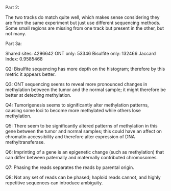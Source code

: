 Part 2:

The two tracks do match quite well, which makes sense considering they are from the same experiment but just use different sequencing methods. Some small regions are missing from one track but present in the other, but not many.

Part 3a:

Shared sites: 4296642
ONT only: 53346
Bisulfite only: 132466
Jaccard Index: 0.9585468

Q2: Bisulfite sequencing has more depth on the histogram; therefore by this metric it appears better.

Q3: ONT sequencing seems to reveal more pronounced changes in methylation between the tumor and the normal sample; it might therefore be better at detecting methylation.

Q4: Tumorigenesis seems to significantly alter methylation patterns, causing some loci to become more methylated while others lose methylation.

Q5: There seem to be significantly altered patterns of methylation in this gene between the tumor and normal samples; this could have an affect on chromatin accessibility and therefore alter expression of DNA methyltransferase.

Q6: Imprinting of a gene is an epigenetic change (such as methylation) that can differ between paternally and maternally contributed chromosomes. 

Q7: Phasing the reads separates the reads by parental origin. 

Q8: Not any set of reads can be phased; haploid reads cannot, and highly repetitive sequences can introduce ambiguity. 